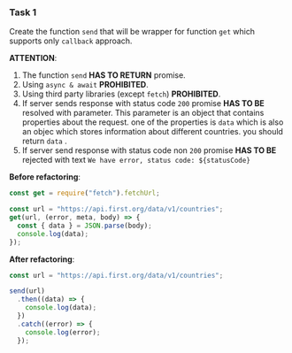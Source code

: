 ### Task 1

Create the function `send` that will be wrapper for function `get` which supports only `callback` approach.

**ATTENTION**:

1. The function `send` **HAS TO RETURN** promise.
2. Using `async & await` **PROHIBITED**.
3. Using third party libraries (except `fetch`) **PROHIBITED**.
4. If server sends response with status code `200` promise **HAS TO BE** resolved with parameter. This parameter is an object that contains properties about the request. one of the properties is `data` which is also an objec which stores information about different countries.
   you should return `data` .
5. If server send response with status code non `200` promise **HAS TO BE** rejected with text `We have error, status code: ${statusCode}`

**Before refactoring**:

```javascript
const get = require("fetch").fetchUrl;

const url = "https://api.first.org/data/v1/countries";
get(url, (error, meta, body) => {
  const { data } = JSON.parse(body);
  console.log(data);
});
```

**After refactoring**:

```javascript
const url = "https://api.first.org/data/v1/countries";

send(url)
  .then((data) => {
    console.log(data);
  })
  .catch((error) => {
    console.log(error);
  });
```
